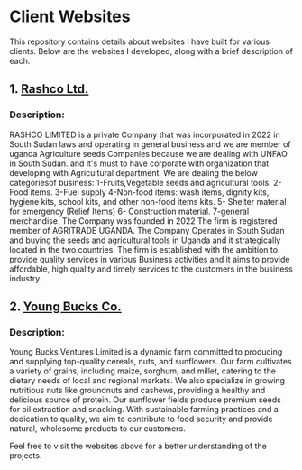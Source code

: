 # Client Websites

This repository contains details about websites I have built for various clients. Below are the websites I developed, along with a brief description of each.

## 1. [Rashco Ltd.](https://rashcoltd.com/)

### Description:  
RASHCO LIMITED is a private Company that was incorporated in 2022 in South Sudan laws and operating in general business and we are member of uganda Agriculture seeds Companies because we are dealing with UNFAO in South Sudan. and it's must to have corporate with organization that developing with Agricultural department. We are dealing the below categoriesof business:
1-Fruits,Vegetable seeds and agricultural tools.
2-Food items.
3-Fuel supply
4-Non-food items: wash items, dignity kits, hygiene kits, school kits, and other non-food items kits.
5- Shelter material for emergency (Relief Items)
6- Construction material.
7-general merchandise.
The Company was founded in 2022 The firm is registered member of AGRITRADE UGANDA. The Company Operates in South Sudan and buying the seeds and agricultural tools in Uganda and it strategically located in the two countries. The firm is established with the ambition to provide quality services in various Business activities and it aims to provide affordable, high quality and timely services to the customers in the business industry.

## 2. [Young Bucks Co.](https://youngbucks.co.ke/)

### Description:  
Young Bucks Ventures Limited is a dynamic farm committed to producing and supplying top-quality cereals, nuts, and sunflowers. Our farm cultivates a variety of grains, including maize, sorghum, and millet, catering to the dietary needs of local and regional markets. We also specialize in growing nutritious nuts like groundnuts and cashews, providing a healthy and delicious source of protein. Our sunflower fields produce premium seeds for oil extraction and snacking. With sustainable farming practices and a dedication to quality, we aim to contribute to food security and provide natural, wholesome products to our customers.

Feel free to visit the websites above for a better understanding of the projects.
